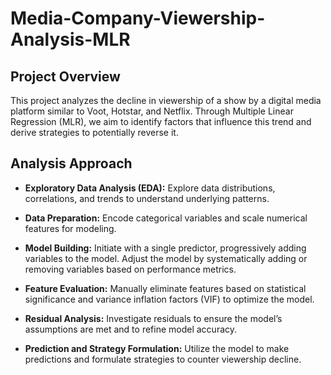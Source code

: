 # Media-Company-Viewership-Analysis-MLR
## Project Overview

This project analyzes the decline in viewership of a show by a digital media platform similar to Voot, Hotstar, and Netflix. Through Multiple Linear Regression (MLR), we aim to identify factors that influence this trend and derive strategies to potentially reverse it.

## Analysis Approach

- **Exploratory Data Analysis (EDA):** Explore data distributions, correlations, and trends to understand underlying patterns.
  
- **Data Preparation:** Encode categorical variables and scale numerical features for modeling.
  
- **Model Building:** Initiate with a single predictor, progressively adding variables to the model. Adjust the model by systematically adding or removing variables based on performance metrics.
  
- **Feature Evaluation:** Manually eliminate features based on statistical significance and variance inflation factors (VIF) to optimize the model.
  
- **Residual Analysis:** Investigate residuals to ensure the model’s assumptions are met and to refine model accuracy.
  
- **Prediction and Strategy Formulation:** Utilize the model to make predictions and formulate strategies to counter viewership decline.
